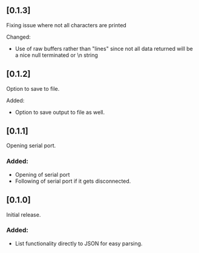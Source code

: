 
## [0.1.3]

Fixing issue where not all characters are printed

Changed:
* Use of raw buffers rather than "lines" since not all data returned will be a nice null terminated or \n string

## [0.1.2]

Option to save to file.

Added:
* Option to save output to file as well.

## [0.1.1]

Opening serial port.

### Added:
* Opening of serial port
* Following of serial port if it gets disconnected.


## [0.1.0]

Initial release.

### Added:

* List functionality directly to JSON for easy parsing.